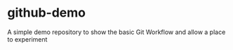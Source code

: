 # github-demo
A simple demo repository to show the basic Git Workflow and allow a place to experiment
